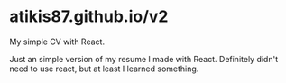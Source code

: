 # atikis87.github.io/v2

My simple CV with React.

Just an simple version of my resume I made with React. Definitely didn't need to use react, but at least I learned something.
